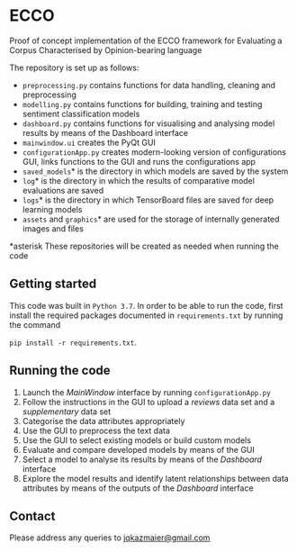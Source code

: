 # ECCO
Proof of concept implementation of the ECCO framework for Evaluating a Corpus Characterised by Opinion-bearing language

The repository is set up as follows:
- `preprocessing.py` contains functions for data handling, cleaning and preprocessing
- `modelling.py` contains functions for building, training and testing sentiment classification models
- `dashboard.py` contains functions for visualising and analysing model results by means of the Dashboard interface
- `mainwindow.ui` creates the PyQt GUI 
- `configurationApp.py` creates modern-looking version of configurations GUI, links functions to the GUI and runs the configurations app
- `saved_models`* is the directory in which models are saved by the system
- `log`* is the directory in which the results of comparative model evaluations are saved
- `logs`* is the directory in which TensorBoard files are saved for deep learning models
- `assets` and `graphics`* are used for the storage of internally generated images and files

\*asterisk These repositories will be created as needed when running the code

## Getting started
This code was built in `Python 3.7`. In order to be able to run the code, first install the required packages documented in `requirements.txt` by running the command

`pip install -r requirements.txt`.


## Running the code
1. Launch the _MainWindow_ interface by running `configurationApp.py`
2. Follow the instructions in the GUI to upload a _reviews_ data set and a _supplementary_ data set
3. Categorise the data attributes appropriately
4. Use the GUI to preprocess the text data
5. Use the GUI to select existing models or build custom models
6. Evaluate and compare developed models by means of the GUI
7. Select a model to analyse its results by means of the _Dashboard_ interface
8. Explore the model results and identify latent relationships between data attributes by means of the outputs of the _Dashboard_ interface

## Contact

Please address any queries to jqkazmaier@gmail.com
